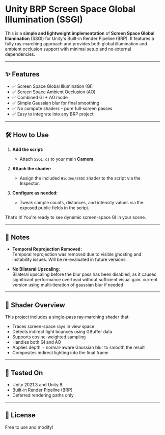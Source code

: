 # Unity BRP Screen Space Global Illumination (SSGI)

This is a **simple and lightweight implementation** of **Screen Space Global Illumination** (SSGI) for Unity's Built-in Render Pipeline (BRP). It features a fully ray-marching approach and provides both global illumination and ambient occlusion support with minimal setup and no external dependencies.

---

## ✨ Features

- ✅ Screen Space Global Illumination (GI)
- ✅ Screen Space Ambient Occlusion (AO)
- ✅ Combined GI + AO mode
- ✅ Simple Gaussian blur for final smoothing
- ✅ No compute shaders – pure full-screen passes
- ✅ Easy to integrate into any BRP project

---

## 🛠️ How to Use

1. **Add the script:**
   - Attach `SSGI.cs` to your main **Camera**.

2. **Attach the shader:**
   - Assign the included `Hidden/SSGI` shader to the script via the Inspector.

3. **Configure as needed:**
   - Tweak sample counts, distances, and intensity values via the exposed public fields in the script.

That’s it! You're ready to see dynamic screen-space GI in your scene.

---

## 📓 Notes

- **Temporal Reprojection Removed:**  
  Temporal reprojection was removed due to visible ghosting and instability issues. Will be re-evaluated in future versions.

- **No Bilateral Upscaling:**  
  Bilateral upscaling before the blur pass has been disabled, as it caused significant performance overhead without sufficient visual gain. current version using multi-iteration of gaussian blur if needed

---

## 🧠 Shader Overview

This project includes a single-pass ray-marching shader that:

- Traces screen-space rays in view space
- Detects indirect light bounces using GBuffer data
- Supports cosine-weighted sampling
- Handles both GI and AO
- Applies depth + normal-aware Gaussian blur to smooth the result
- Composites indirect lighting into the final frame

---

## 🧪 Tested On

- Unity 2021.3 and Unity 6
- Built-in Render Pipeline (BRP)
- Deferred rendering paths only

---

## 💬 License

Free to use and modify!
